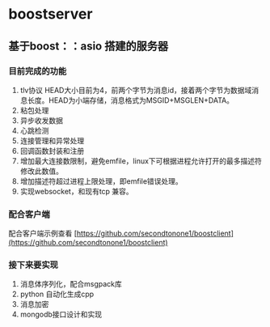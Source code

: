 # boostserver
## 基于boost：：asio 搭建的服务器
### 目前完成的功能
1. tlv协议  HEAD大小目前为4，前两个字节为消息id，接着两个字节为数据域消息长度。HEAD为小端存储，消息格式为MSGID+MSGLEN+DATA。
2. 粘包处理  
3. 异步收发数据  
4. 心跳检测  
5. 连接管理和异常处理  
6. 回调函数封装和注册  
7. 增加最大连接数限制，避免emfile，linux下可根据进程允许打开的最多描述符修改此数值。
8. 增加描述符超过进程上限处理，即emfile错误处理。
9. 实现websocket，和现有tcp 兼容。

### 配合客户端
配合客户端示例查看 [https://github.com/secondtonone1/boostclient](https://github.com/secondtonone1/boostclient)
  
### 接下来要实现
1. 消息体序列化，配合msgpack库  
2. python 自动化生成cpp  
3. 消息加密
4. mongodb接口设计和实现


